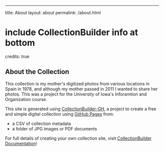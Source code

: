 ---
title: About
layout: about
permalink: /about.html
# include CollectionBuilder info at bottom
credits: true



## About the Collection

This collection is my mother's digitized photos from various locations in Spain in 1978, and although my mother passed in 2011 I wanted to share her photos. This was a project for the University of Iowa's Inforamtion and Organization course. 

This site is generated using [CollectionBuilder-GH](https://collectionbuilding.github.io/gh/), a project to create a free and simple digital collection using [GitHub Pages](https://pages.github.com/) from: 

- a CSV of collection metadata
- a folder of JPG images or PDF documents



For full details of creating your own collection site, visit [CollectionBuilder Documentation](https://collectionbuilder.github.io/cb-docs/)!


